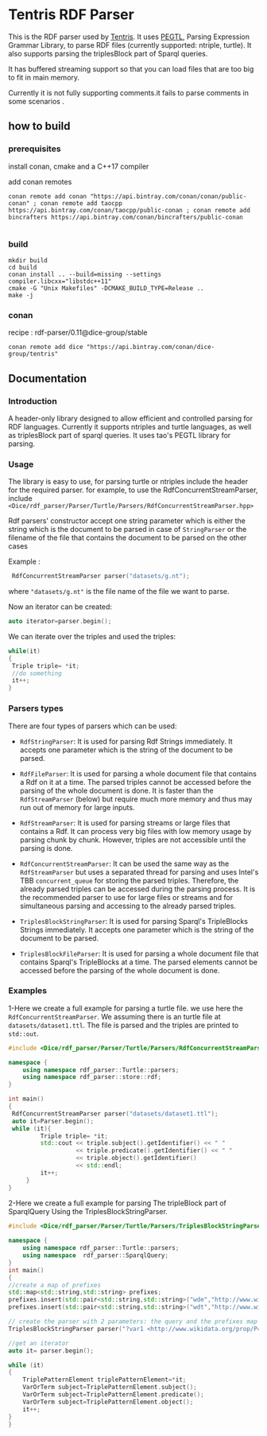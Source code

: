 # Tentris RDF Parser

This is the RDF parser used by [Tentris](https://github.com/dice-group/tentris). It uses [PEGTL](https://github.com/taocpp/PEGTL), Parsing Expression Grammar Library, to parse RDF files (currently supported: ntriple, turtle).
 It also supports parsing the triplesBlock part of Sparql queries.

It has buffered streaming support so that you can load files that are too big to fit in main memory. 

Currently it is not fully supporting comments.it fails to parse comments in some scenarios .

## how to build
### prerequisites

install conan, cmake and a C++17 compiler

add conan remotes
```
conan remote add conan "https://api.bintray.com/conan/conan/public-conan" ; conan remote add taocpp https://api.bintray.com/conan/taocpp/public-conan ; conan remote add bincrafters https://api.bintray.com/conan/bincrafters/public-conan
 
```

### build
```
mkdir build
cd build
conan install .. --build=missing --settings compiler.libcxx="libstdc++11"
cmake -G "Unix Makefiles" -DCMAKE_BUILD_TYPE=Release ..
make -j
```


### conan 

recipe : rdf-parser/0.11@dice-group/stable
```
conan remote add dice "https://api.bintray.com/conan/dice-group/tentris"

```

## Documentation

### Introduction

A header-only library designed to allow efficient and controlled parsing for RDF languages.
Currently it supports ntriples and turtle languages, as well as triplesBlock part of sparql queries.
It uses tao's PEGTL library for parsing.

###  Usage

The library is easy to use, for parsing turtle or ntriples include the header for the required parser.
for example, to use the RdfConcurrentStreamParser, include `<Dice/rdf_parser/Parser/Turtle/Parsers/RdfConcurrentStreamParser.hpp>` 

Rdf parsers' constructor accept one string parameter which is either the string which is the document to be parsed in case of `StringParser` or the filename of the file that contains the document to be parsed on the other cases

Example :
```c++
 RdfConcurrentStreamParser parser("datasets/g.nt");
```
where `"datasets/g.nt"` is the file name of the file we want to parse.

Now an iterator can be created:
```c++
auto iterator=parser.begin();
```

We can iterate over the triples and used the triples:

```c++
while(it)
{
 Triple triple= *it;
 //do something
 it++;
}
```

### Parsers types
There are four types of parsers which can be used:
- `RdfStringParser`: It is used for parsing Rdf Strings immediately. It accepts one parameter which is the string of the document to be parsed.
- `RdfFileParser`: It is used for parsing a whole document file that contains a Rdf on it  at a time. The parsed triples cannot be accessed before the parsing of the whole document is done. It is faster than the `RdfStreamParser` (below) but require much more memory and thus may run out of memory for large inputs.
- `RdfStreamParser`: It is used for parsing streams or large files that contains a Rdf. It can process very big files with low memory usage by parsing chunk by chunk. However, triples are not accessible until the parsing is done. 
- `RdfConcurrentStreamParser`: It can be used the same way as the `RdfStreamParser` but uses a separated thread for parsing and uses Intel's TBB `concurrent_queue`
for storing the parsed triples. Therefore, the already parsed triples can be accessed during the parsing process. It is the recommended parser to use for large files or streams and for simultaneous parsing and accessing to the already parsed triples.

- `TriplesBlockStringParser`: It is used for parsing Sparql's TripleBlocks Strings immediately. It accepts one parameter which is the string of the document to be parsed.
- `TriplesBlockFileParser`: It is used for parsing a whole document file that contains Sparql's TripleBlocks at a time. The parsed elements cannot be accessed before the parsing of the whole document is done.

### Examples

1-Here we create a full example for parsing a turtle file. we use here the `RdfConcurrentStreamParser`. We assuming there is an turtle file at `datasets/dataset1.ttl`. The file is parsed and the triples are printed to `std::out`.

```c++
#include <Dice/rdf_parser/Parser/Turtle/Parsers/RdfConcurrentStreamParser.hpp>

namespace {
    using namespace rdf_parser::Turtle::parsers;
    using namespace rdf_parser::store::rdf;
}

int main()
{
 RdfConcurrentStreamParser parser("datasets/dataset1.ttl");
 auto it=Parser.begin();
 while (it){
         Triple triple= *it;
         std::cout << triple.subject().getIdentifier() << " "
                   << triple.predicate().getIdentifier() << " "
                   << triple.object().getIdentifier()
                   << std::endl;
         it++;
     }
}
```

2-Here we create a full example for parsing The tripleBlock part of SparqlQuery Using the TriplesBlockStringParser.

```c++
#include <Dice/rdf_parser/Parser/Turtle/Parsers/TriplesBlockStringParser.hpp>
 
namespace {
    using namespace rdf_parser::Turtle::parsers;
    using namespace  rdf_parser::SparqlQuery;
}
int main()
{
//create a map of prefixes
std::map<std::string,std::string> prefixes;
prefixes.insert(std::pair<std::string,std::string>("wde","http://www.wikidata.org/entity/"));
prefixes.insert(std::pair<std::string,std::string>("wdt","http://www.wikidata.org/prop/direct/"));

// create the parser with 2 parameters: the query and the prefixes map
TriplesBlockStringParser parser("?var1 <http://www.wikidata.org/prop/P463> _:b0 . _:b0 <http://www.wikidata.org/prop/statement/P463> wde:Q202479 ; <http://www.wikidata.org/prop/qualifier/P580> ?var2 .",prefixes) ;

//get an iterator 
auto it= parser.begin();

while (it)
{
    TriplePatternElement triplePatternElement=*it;
    VarOrTerm subject=TriplePatternElement.subject();
    VarOrTerm subject=TriplePatternElement.predicate();
    VarOrTerm subject=TriplePatternElement.object();
    it++;
}
}
```
